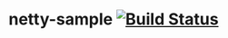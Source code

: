 # netty-sample [![Build Status](https://drone.kenjih.com/api/badges/Kenji-H/netty-sample/status.svg)](https://drone.kenjih.com/Kenji-H/netty-sample)
